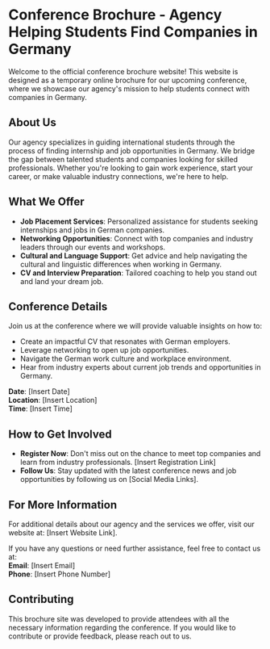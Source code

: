 # Conference Brochure - Agency Helping Students Find Companies in Germany

Welcome to the official conference brochure website! This website is designed as a temporary online brochure for our upcoming conference, where we showcase our agency's mission to help students connect with companies in Germany.

## About Us

Our agency specializes in guiding international students through the process of finding internship and job opportunities in Germany. We bridge the gap between talented students and companies looking for skilled professionals. Whether you're looking to gain work experience, start your career, or make valuable industry connections, we're here to help.

## What We Offer

- **Job Placement Services**: Personalized assistance for students seeking internships and jobs in German companies.
- **Networking Opportunities**: Connect with top companies and industry leaders through our events and workshops.
- **Cultural and Language Support**: Get advice and help navigating the cultural and linguistic differences when working in Germany.
- **CV and Interview Preparation**: Tailored coaching to help you stand out and land your dream job.

## Conference Details

Join us at the conference where we will provide valuable insights on how to:
- Create an impactful CV that resonates with German employers.
- Leverage networking to open up job opportunities.
- Navigate the German work culture and workplace environment.
- Hear from industry experts about current job trends and opportunities in Germany.

**Date**: [Insert Date]  
**Location**: [Insert Location]  
**Time**: [Insert Time]

## How to Get Involved

- **Register Now**: Don't miss out on the chance to meet top companies and learn from industry professionals. [Insert Registration Link]
- **Follow Us**: Stay updated with the latest conference news and job opportunities by following us on [Social Media Links].

## For More Information

For additional details about our agency and the services we offer, visit our website at: [Insert Website Link].

If you have any questions or need further assistance, feel free to contact us at:  
**Email**: [Insert Email]  
**Phone**: [Insert Phone Number]

## Contributing

This brochure site was developed to provide attendees with all the necessary information regarding the conference. If you would like to contribute or provide feedback, please reach out to us.
